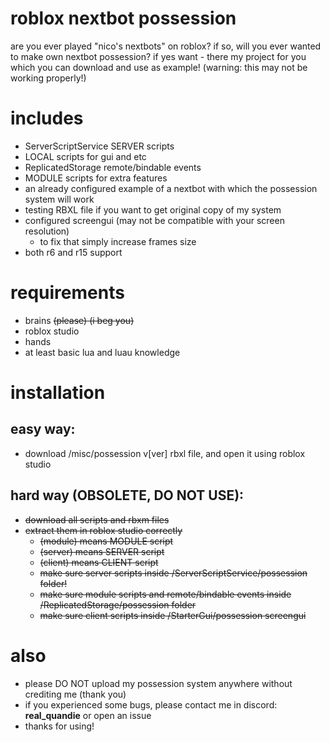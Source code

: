 # roblox nextbot possession
are you ever played "nico's nextbots" on roblox?
if so, will you ever wanted to make own nextbot possession?
if yes want - there my project for you which you can download and use as example!
(warning: this may not be working properly!)

# includes
- ServerScriptService SERVER scripts
- LOCAL scripts for gui and etc
- ReplicatedStorage remote/bindable events
- MODULE scripts for extra features
- an already configured example of a nextbot with which the possession system will work
- testing RBXL file if you want to get original copy of my system
- configured screengui (may not be compatible with your screen resolution)
  - to fix that simply increase frames size
- both r6 and r15 support

# requirements
- brains ~~(please) (i beg you)~~
- roblox studio
- hands
- at least basic lua and luau knowledge

# installation
## easy way:
- download /misc/possession v[ver] rbxl file, and open it using roblox studio
## hard way (OBSOLETE, DO NOT USE):
- ~~download all scripts and rbxm files~~
- ~~extract them in roblox studio correctly~~
  - ~~(module) means MODULE script~~
  - ~~(server) means SERVER script~~
  - ~~(client) means CLIENT script~~
  - ~~make sure server scripts inside /ServerScriptService/possession folder!~~
  - ~~make sure module scripts and remote/bindable events inside /ReplicatedStorage/possession folder~~
  - ~~make sure client scripts inside /StarterGui/possession screengui~~

# also
- please DO NOT upload my possession system anywhere without crediting me (thank you)
- if you experienced some bugs, please contact me in discord: **real_quandie** or open an issue
- thanks for using!
